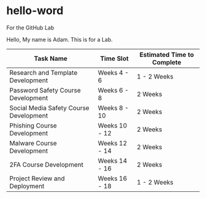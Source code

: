 # hello-word
For the GitHub Lab

Hello, My name is Adam. This is for a Lab. 

|Task Name  | Time Slot | Estimated Time to Complete |
|-------------------|---------|---------------------------|
|Research and Template Development| Weeks 4 - 6 | 1 - 2 Weeks |
|Password Safety Course Development| Weeks 6 - 8 | 2 Weeks |
|Social Media Safety Course Development| Weeks 8 - 10 | 2 Weeks |
|Phishing Course Development| Weeks 10 - 12 | 2 Weeks |
|Malware Course Development| Weeks 12 - 14 | 2 Weeks |
|2FA Course Development| Weeks 14 - 16 | 2 Weeks |
|Project Review and Deployment| Weeks 16 - 18 | 1 - 2 Weeks |
